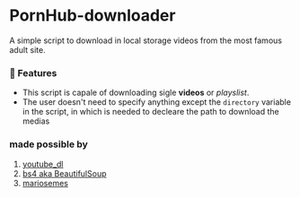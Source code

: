 # PornHub-downloader

A simple script to download in local storage videos from the most famous adult site.

### 💊 Features

- This script is capale of downloading sigle **videos** or *playslist*. 
- The user doesn't need to specify anything except the `directory` variable in the script, in which is needed to decleare the path to download the medias

### made possible by
1) [youtube_dl](https://github.com/ytdl-org/youtube-dl)
2) [bs4 aka BeautifulSoup](https://www.crummy.com/software/BeautifulSoup/)
3) [mariosemes](https://github.com/mariosemes)
